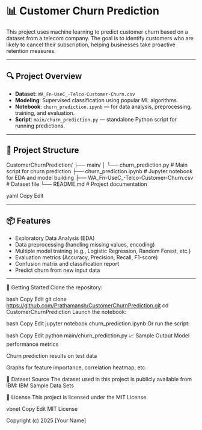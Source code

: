 # 📊 Customer Churn Prediction

This project uses machine learning to predict customer churn based on a dataset from a telecom company. The goal is to identify customers who are likely to cancel their subscription, helping businesses take proactive retention measures.

---

## 🔍 Project Overview

- **Dataset**: `WA_Fn-UseC_-Telco-Customer-Churn.csv`
- **Modeling**: Supervised classification using popular ML algorithms.
- **Notebook**: `churn_prediction.ipynb` — for data analysis, preprocessing, training, and evaluation.
- **Script**: `main/churn_prediction.py` — standalone Python script for running predictions.

---

## 📁 Project Structure

CustomerChurnPrediction/ ├── main/ │ └── churn_prediction.py # Main script for churn prediction ├── churn_prediction.ipynb # Jupyter notebook for EDA and model building ├── WA_Fn-UseC_-Telco-Customer-Churn.csv # Dataset file └── README.md # Project documentation

yaml
Copy
Edit

---

## 📦 Features

- Exploratory Data Analysis (EDA)
- Data preprocessing (handling missing values, encoding)
- Multiple model training (e.g., Logistic Regression, Random Forest, etc.)
- Evaluation metrics (Accuracy, Precision, Recall, F1-score)
- Confusion matrix and classification report
- Predict churn from new input data

---

🚀 Getting Started
Clone the repository:

bash
Copy
Edit
git clone https://github.com/Prathamansh/CustomerChurnPrediction.git
cd CustomerChurnPrediction
Launch the notebook:

bash
Copy
Edit
jupyter notebook churn_prediction.ipynb
Or run the script:

bash
Copy
Edit
python main/churn_prediction.py
📈 Sample Output
Model performance metrics

Churn prediction results on test data

Graphs for feature importance, correlation heatmap, etc.

📂 Dataset Source
The dataset used in this project is publicly available from IBM:
IBM Sample Data Sets

📄 License
This project is licensed under the MIT License.

vbnet
Copy
Edit
MIT License

Copyright (c) 2025 [Your Name]
